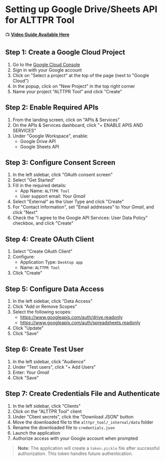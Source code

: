 # Setting up Google Drive/Sheets API for ALTTPR Tool

📺 **[Video Guide Available Here](https://youtu.be/YN18TCOHGAM)**

## Step 1: Create a Google Cloud Project
1. Go to the [Google Cloud Console](https://console.cloud.google.com)
2. Sign in with your Google account
3. Click on "Select a project" at the top of the page (next to "Google Cloud")
4. In the popup, click on "New Project" in the top right corner
5. Name your project "ALTTPR Tool" and click "Create"

## Step 2: Enable Required APIs
1. From the landing screen, click on "APIs & Services"
2. On the APIs & Services dashboard, click "+ ENABLE APIS AND SERVICES"
3. Under "Google Workspace", enable:
   - Google Drive API
   - Google Sheets API

## Step 3: Configure Consent Screen
1. In the left sidebar, click "OAuth consent screen"
2. Select "Get Started"
3. Fill in the required details:
   - App Name: `ALTTPR Tool`
   - User support email: *Your Gmail*
4. Select "External" as the User Type and click "Create"
5. For "Contact Information", set "Email addresses" to *Your Gmail*, and click "Next"
6. Check the "I agree to the Google API Services: User Data Policy" checkbox, and click "Create"

## Step 4: Create OAuth Client
1. Select "Create OAuth Client"
2. Configure:
   - Application Type: `Desktop app`
   - Name: `ALTTPR Tool`
3. Click "Create"

## Step 5: Configure Data Access
1. In the left sidebar, click "Data Access"
2. Click "Add or Remove Scopes"
3. Select the following scopes:
   - https://www.googleapis.com/auth/drive.readonly
   - https://www.googleapis.com/auth/spreadsheets.readonly
4. Click "Update"
5. Click "Save"

## Step 6: Create Test User
1. In the left sidebar, click "Audience"
2. Under "Test users", click "+ Add Users"
3. Enter: *Your Gmail*
4. Click "Save"

## Step 7: Create Credentials File and Authenticate
1. In the left sidebar, click "Clients"
2. Click on the "ALTTPR Tool" client
3. Under "Client secrets", click the "Download JSON" button
4. Move the downloaded file to the `alttpr_tool/_internal/data` folder
5. Rename the downloaded file to `credentials.json`
6. Launch the application
7. Authorize access with your Google account when prompted

> **Note**: The application will create a `token.pickle` file after successful authorization. This token handles future authentication.